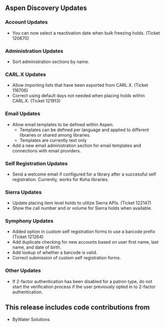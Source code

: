 ## Aspen Discovery Updates
### Account Updates
- You can now select a reactivation date when bulk freezing holds. (Ticket 120670)

### Administration Updates
- Sort administration sections by name. 

### CARL.X Updates
- Allow importing lists that have been exported from CARL.X. (Ticket 116706)
- Correct using default days not needed when placing holds within CARL.X. (Ticket 121913) 

### Email Updates
- Allow email templates to be defined within Aspen. 
  - Templates can be defined per language and applied to different libraries or shared among libraries. 
  - Templates are currently text only
- Add a new email administration section for email templates and connections with email providers.

### Self Registration Updates
- Send a welcome email if configured for a library after a successful self registration. Currently, works for Koha libraries.

### Sierra Updates
- Update placing item level holds to utilize Sierra APIs. (Ticket 122147)
- Show the call number and or volume for Sierra holds when available.  

### Symphony Updates
- Added option in custom self registration forms to use a barcode prefix (Ticket 121264)
- Add duplicate checking for new accounts based on user first name, last name, and date of birth. 
- Add lookup of whether a barcode is valid. 
- Correct submission of custom self registration forms.

### Other Updates
- If 2-factor authentication has been disabled for a patron type, do not start the verification process if the user previously opted in to 2-factor authentication.

## This release includes code contributions from
- ByWater Solutions
